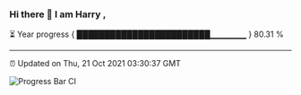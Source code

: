 ### Hi there 👋 I am Harry , 

⏳ Year progress { ████████████████████████▁▁▁▁▁▁ } 80.31 %

---

⏰ Updated on Thu, 21 Oct 2021 03:30:37 GMT

![Progress Bar CI](https://github.com/duykhang68/duykhang68/workflows/Progress%20Bar%20CI/badge.svg)
